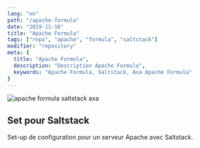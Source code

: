 ```yaml
---
lang: "en"
path: "/apache-formula"
date: "2019-11-16"
title: "Apache Formula"
tags: ["repo", "apache", "formula", "saltstack"]
modifier: "repository"
meta: {
  title: "Apache Formula",
  description: "Description Apache Formula",
  keywords: "Apache Formula, Saltstack, Axa Apache Formula"
}
---
```


<section class="grid-2-small-1 af-post__section">
  <img class="af-post__img af-post__img--left" src="../../saltstack.jpg" alt="apache formula saltstack axa" />
  <article class="af-post__article af-post__article--left">
    <h2 class="af-post__subtitle af-post__subtitle--left">Set pour Saltstack</h2>
    <p class="af-post__content">Set-up de configuration pour un serveur Apache avec Saltstack.</p>
  </article>
</section>

